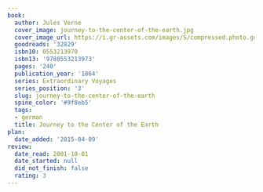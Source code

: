 ```yaml
---
book:
  author: Jules Verne
  cover_image: journey-to-the-center-of-the-earth.jpg
  cover_image_url: https://i.gr-assets.com/images/S/compressed.photo.goodreads.com/books/1389754903l/32829.jpg
  goodreads: '32829'
  isbn10: 0553213970
  isbn13: '9780553213973'
  pages: '240'
  publication_year: '1864'
  series: Extraordinary Voyages
  series_position: '3'
  slug: journey-to-the-center-of-the-earth
  spine_color: '#9f8eb5'
  tags:
  - german
  title: Journey to the Center of the Earth
plan:
  date_added: '2015-04-09'
review:
  date_read: 2001-10-01
  date_started: null
  did_not_finish: false
  rating: 3
---
```

